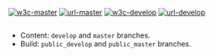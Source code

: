 [![w3c-master][80]][85] [![url-master][60]][65] [![w3c-develop][90]][95] [![url-develop][70]][75]

##
 
- Content: `develop` and `master` branches.
- Build: `public_develop` and `public_master` branches. 

<!---URLs--->

[60]: https://img.shields.io/badge/url--master-easydiffraction.org-blue
[65]: https://easydiffraction.org
[70]: https://img.shields.io/badge/url--develop-easyscience.github.io%2FEasyDiffractionWww-blue
[75]: https://easyscience.github.io/EasyDiffractionWww

<!---W3C validation--->

[80]: https://img.shields.io/w3c-validation/default?label=w3c-master&targetUrl=https://easydiffraction.org
[85]: https://validator.w3.org/nu/?doc=https%3A%2F%2Feasydiffraction.org%2F
[90]: https://img.shields.io/w3c-validation/default?label=w3c-develop&targetUrl=https://easyscience.github.io/EasyDiffractionWww
[95]: https://validator.w3.org/nu/?doc=https%3A%2F%2Feasyscience.github.io%2FEasyDiffractionWww%2F
 
